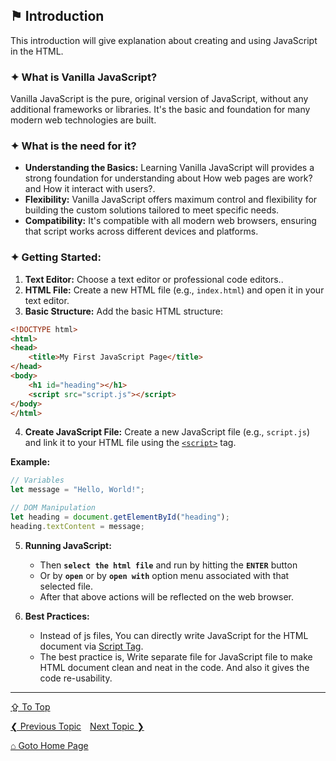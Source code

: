 ## &#9873; Introduction
This introduction will give explanation about creating and using JavaScript in the HTML.

### &#10022; What is Vanilla JavaScript?
Vanilla JavaScript is the pure, original version of JavaScript, without any additional frameworks or libraries. It's the basic and foundation for many modern web technologies are built.

### &#10022; What is the need for it?
* **Understanding the Basics:** Learning Vanilla JavaScript will provides a strong foundation for understanding about How web pages are work? and How it interact with users?.
* **Flexibility:** Vanilla JavaScript offers maximum control and flexibility for building the custom solutions tailored to meet specific needs.
* **Compatibility:** It's compatible with all modern web browsers, ensuring that script works across different devices and platforms.

### &#10022; Getting Started:
1. **Text Editor:** Choose a text editor or professional code editors..
2. **HTML File:** Create a new HTML file (e.g., `index.html`) and open it in your text editor.
3. **Basic Structure:** Add the basic HTML structure:

 ```html
 <!DOCTYPE html>
 <html>
 <head>
     <title>My First JavaScript Page</title>
 </head>
 <body>
     <h1 id="heading"></h1>
     <script src="script.js"></script>
 </body>
 </html>
 ```

4. **Create JavaScript File:** Create a new JavaScript file (e.g., `script.js`) and link it to your HTML file using the [`<script>`](https://github.com/ag-sanjjeev/HTML-Notes/blob/master/tags/script-tag.md) tag.

**Example:**
```javascript
// Variables
let message = "Hello, World!";

// DOM Manipulation
let heading = document.getElementById("heading");
heading.textContent = message;
```

5. **Running JavaScript:** 
	- Then **`select the html file`** and run by hitting the **`ENTER`** button 
	- Or by **`open`** or by **`open with`** option menu associated with that selected file.
	- After that above actions will be reflected on the web browser.

6. **Best Practices:**
	- Instead of js files, You can directly write JavaScript for the HTML document via [Script Tag](https://github.com/ag-sanjjeev/HTML-Notes/blob/master/tags/script-tag.md).
	- The best practice is, Write separate file for JavaScript file to make HTML document clean and neat in the code. And also it gives the code re-usability. 

---
[&#8682; To Top](#-introduction)

[&#10094; Previous Topic](./README.md)&emsp;[Next Topic &#10095;](./docs/basic-syntax.md)

[&#8962; Goto Home Page](./README.md)